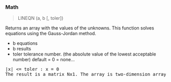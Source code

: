 ### Math

> LINEQN (a, b [, toler])

Returns an array with the values of the unknowns. This function solves equations using the Gauss-Jordan method.


* b equations
* b results
* toler tolerance number. (the absolute value of the lowest acceptable number) default = 0 = none...
<pre>|x| <= toler : x = 0
The result is a matrix Nx1. The array is two-dimension array.

